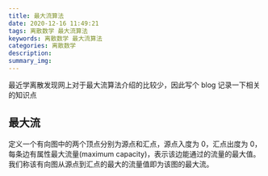 ```yaml
---
title: 最大流算法
date: 2020-12-16 11:49:21
tags: 离散数学 最大流算法
keywords: 离散数学 最大流算法
categories: 离散数学
description:
summary_img:
---
```


最近学离散发现网上对于最大流算法介绍的比较少，因此写个 blog 记录一下相关的知识点

<!-- more -->

## 最大流

定义一个有向图中的两个顶点分别为源点和汇点，源点入度为 0，汇点出度为 0，每条边有属性最大流量(maximum capacity)，表示该边能通过的流量的最大值。我们称该有向图从源点到汇点的最大的流量值即为该图的最大流。
